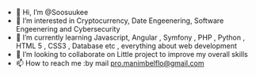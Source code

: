 - 👋 Hi, I’m @Soosuukee
- 👀 I’m interested in Cryptocurrency, Date Engeenering, Software Engeenering and Cybersecurity
- 🌱 I’m currently learning Javascript, Angular , Symfony , PHP , Python , HTML 5 , CSS3 , Database etc , everything about web development
- 💞️ I’m looking to collaborate on Little project to improve my overall skills
- 📫 How to reach me :by mail pro.manimbelflo@gmail.com
